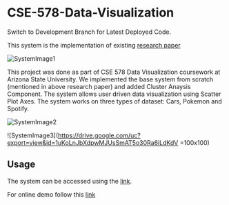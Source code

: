 # CSE-578-Data-Visualization

Switch to Development Branch for Latest Deployed Code.

This system is the implementation of existing [research paper](http://ieeexplore.ieee.org/document/7192671/)

![SystemImage1](https://drive.google.com/uc?export=view&id=1n-4KXUMSX5pROa84XMYR08zhvRJZ_yTu)

This project was done as part of CSE 578 Data Visualization coursework at Arizona State University. We implemented the base system from scratch (mentioned in above research paper) and added Cluster Anaysis Component.
The system allows user driven data visualization using Scatter Plot Axes. The system works on three types of dataset: Cars, Pokemon and Spotify.
  
![SystemImage2](https://drive.google.com/uc?export=view&id=1IvN6brei7MDPxAoCfcirqmg4MN7mNJVe) <!-- .element height="50px" width="50px" -->

![SystemImage3](https://drive.google.com/uc?export=view&id=1uKoLnJbXdpwMJUsSmAT5o30Ra6iLdKdV =100x100)

## Usage
The system can be accessed using the [link](https://storage.googleapis.com/interaxiscse578/index.html).

For online demo follow this [link](https://www.youtube.com/watch?v=6cm3xBokBLg&t)
